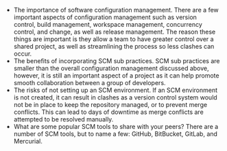 
- The importance of software configuration management.
	There are a few important aspects of configuration management such as version control, build management, workspace management, concurrency control, and change, as well as release management. The reason these things are important is they allow a team to have greater control over a shared project, as well as streamlining the process so less clashes can occur.
- The benefits of incorporating SCM sub practices.
	SCM sub practices are smaller than the overall configuration management discussed above, however, it is still an important aspect of a project as it can help promote smooth collaboration between a group of developers.
- The risks of not setting up an SCM environment.
	If an SCM environment is not created, it can result in clashes as a version control system would not be in place to keep the repository managed, or to prevent merge conflicts. This can lead to days of downtime as merge conflicts are attempted to be resolved manually.
- What are some popular SCM tools to share with your peers?
	There are a number of SCM tools, but to name a few:
	GitHub, BitBucket, GitLab, and Mercurial.